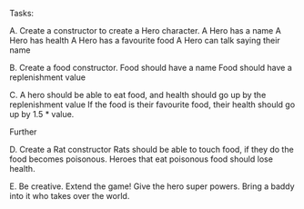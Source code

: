 Tasks:

A.
Create a constructor to create a Hero character.
A Hero has a name
A Hero has health
A Hero has a favourite food
A Hero can talk saying their name

B.
Create a food constructor.
Food should have a name
Food should have a replenishment value

C.
A hero should be able to eat food, and health should go up by the replenishment value
If the food is their favourite food, their health should go up by 1.5 * value.

Further

D.
Create a Rat constructor
Rats should be able to touch food, if they do the food becomes poisonous.
Heroes that eat poisonous food should lose health.

E.
Be creative. Extend the game! Give the hero super powers. Bring a baddy into it who takes over the world.